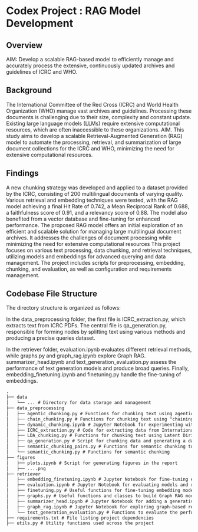 # Codex Project : RAG Model Development

## Overview
AIM: Develop a scalable RAG-based model to efficiently manage and accurately process the extensive, continuously updated archives and guidelines of ICRC and WHO.

## Background
The International Committee of the Red Cross (ICRC) and World Health Organization (WHO) manage vast archives and guidelines. Processing these documents is challenging due to their size, complexity and constant update. Existing large language models (LLMs) require extensive computational resources, which are often inaccessible to these organizations. AIM. This study aims to develop a scalable Retrieval-Augmented Generation (RAG) model to automate the processing, retrieval, and summarization of large document collections for the ICRC and WHO, minimizing the need for extensive computational resources.

## Findings 
A new chunking strategy was developed and applied to a dataset provided by the ICRC, consisting of 200 multilingual documents of varying quality. Various retrieval and embedding techniques were tested, with the RAG model achieving a final Hit Rate of 0.742, a Mean Reciprocal Rank of 0.688, a faithfulness score of 0.91, and a relevancy score of 0.88. The model also benefited from a vector database and fine-tuning for enhanced performance. The proposed RAG model offers an initial exploration of an efficient and scalable solution for managing large multilingual document archives. It addresses the challenges of document processing while minimizing the need for extensive computational resources This project focuses on various text processing, data chunking, and retrieval techniques, utilizing models and embeddings for advanced querying and data management. The project includes scripts for preprocessing, embedding, chunking, and evaluation, as well as configuration and requirements management.

## Codebase File Structure

The directory structure is organized as follows:

In the data_preprocessing folder, the first file is ICRC_extraction.py, which extracts text from ICRC PDFs. The central file is qa_generation.py, responsible for forming nodes by splitting text using various methods and producing a precise queries dataset.

In the retriever folder, evaluation.ipynb evaluates different retrieval methods, while graphs.py and graph_rag.ipynb explore Graph RAG. summarizer_head.ipynb and text_generation_evaluation.py assess the performance of text generation models and produce broad queries. Finally, embedding_finetuning.ipynb and finetuning.py handle the fine-tuning of embeddings.

```txt
.
├── data
│   └── ... # Directory for data storage and management
├── data_preprocessing
│   ├── agentic_chunking.py # Functions for chunking text using agentic methods
│   ├── chain_chunking.py # Functions for chunking text using "chaining" techniques
│   ├── dynamic_chunking.ipynb # Jupyter Notebook for experimenting with diverse chunking methods
│   ├── ICRC_extraction.py # Code for extracting data from International Committee of the Red Cross (ICRC) PDFs
│   ├── LDA_chunking.py # Functions for chunking text using Latent Dirichlet Allocation (LDA)
│   ├── qa_generation.py # Script for chunking data and generating a dataset of questions and answers, improving modularity, documentation, and maintainability
│   ├── semantic_chunking_pairs.py # Functions for semantic chunking to create text pairs
│   └── semantic_chunking.py # Functions for semantic chunking
├── figures
│   ├── plots.ipynb # Script for generating figures in the report
│   ├── ....png
├── retriever
│   ├── embedding_finetuning.ipynb # Jupyter Notebook for fine-tuning embeddings
│   ├── evaluation.ipynb # Jupyter Notebook for evaluating models and retrieval systems
│   ├── finetuning.py # Useful functions for fine-tuning embedding models
│   ├── graphs.py # Useful functions and classes to build Graph RAG models
│   ├── summarizer_head.ipynb # Jupyter Notebook for adding a generative LLM on top of the RAG model and evaluating the generated responses
│   ├── graph_rag.ipynb # Jupyter Notebook for exploring graph-based retrieval-augmented generation methods
│   └── text_generation_evaluation.py # Functions to evaluate the performance of the summarizer head
├── requirements.txt # File listing project dependencies
├── utils.py # Utility functions used across the project
```
